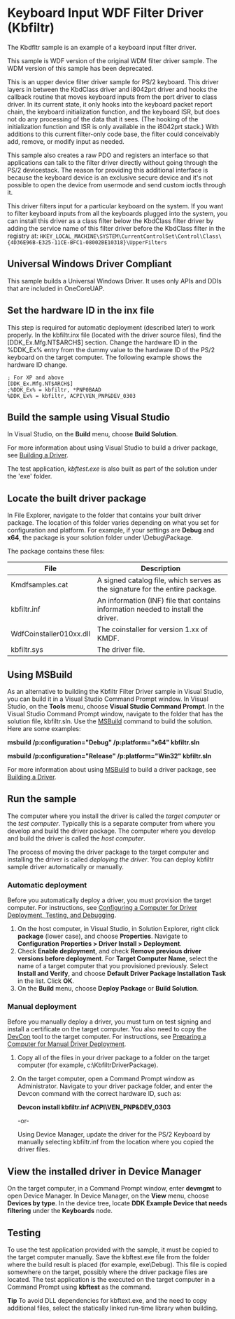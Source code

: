 <!---
    name: Keyboard Input WDF Filter Driver (Kbfiltr)
    platform: KMDF
    language: cpp
    category: HID WDF
    description: A WDF example of a keyboard input filter driver.
    samplefwlink: http://go.microsoft.com/fwlink/p/?LinkId=620194
--->


Keyboard Input WDF Filter Driver (Kbfiltr)
==========================================

The Kbdfltr sample is an example of a keyboard input filter driver.

This sample is WDF version of the original WDM filter driver sample. The WDM version of this sample has been deprecated.

This is an upper device filter driver sample for PS/2 keyboard. This driver layers in between the KbdClass driver and i8042prt driver and hooks the callback routine that moves keyboard inputs from the port driver to class driver. In its current state, it only hooks into the keyboard packet report chain, the keyboard initialization function, and the keyboard ISR, but does not do any processing of the data that it sees. (The hooking of the initialization function and ISR is only available in the i8042prt stack.) With additions to this current filter-only code base, the filter could conceivably add, remove, or modify input as needed.

This sample also creates a raw PDO and registers an interface so that applications can talk to the filter driver directly without going through the PS/2 devicestack. The reason for providing this additional interface is because the keyboard device is an exclusive secure device and it's not possible to open the device from usermode and send custom ioctls through it.

This driver filters input for a particular keyboard on the system. If you want to filter keyboard inputs from all the keyboards plugged into the system, you can install this driver as a class filter below the KbdClass filter driver by adding the service name of this filter driver before the KbdClass filter in the registry at:
`HKEY_LOCAL_MACHINE\SYSTEM\CurrentControlSet\Control\Class\{4D36E96B-E325-11CE-BFC1-08002BE10318}\UpperFilters`

## Universal Windows Driver Compliant
This sample builds a Universal Windows Driver. It uses only APIs and DDIs that are included in OneCoreUAP.

Set the hardware ID in the inx file
-----------------------------------

This step is required for automatic deployment (described later) to work properly. In the kbfiltr.inx file (located with the driver source files), find the [DDK\_Ex.Mfg.NT\$ARCH\$] section. Change the hardware ID in the %DDK\_Ex% entry from the dummy value to the hardware ID of the PS/2 keyboard on the target computer. The following example shows the hardware ID change.

```
; For XP and above
[DDK_Ex.Mfg.NT$ARCH$]
;%DDK_Ex% = kbfiltr, *PNP0BAAD
%DDK_Ex% = kbfiltr, ACPI\VEN_PNP&DEV_0303
```

Build the sample using Visual Studio
------------------------------------

In Visual Studio, on the **Build** menu, choose **Build Solution**.

For more information about using Visual Studio to build a driver package, see [Building a Driver](https://msdn.microsoft.com/en-us/library/windows/hardware/ff554644).

The test application, *kbftest.exe* is also built as part of the solution under the 'exe' folder.

Locate the built driver package
-------------------------------

In File Explorer, navigate to the folder that contains your built driver package. The location of this folder varies depending on what you set for configuration and platform. For example, if your settings are **Debug** and **x64**, the package is your solution folder under \\Debug\\Package.

The package contains these files:

File | Description 
-----|------------
Kmdfsamples.cat | A signed catalog file, which serves as the signature for the entire package. 
kbfiltr.inf | An information (INF) file that contains information needed to install the driver. 
WdfCoinstaller010xx.dll | The coinstaller for version 1.xx of KMDF. 
kbfiltr.sys | The driver file. 

Using MSBuild
-------------

As an alternative to building the Kbfiltr Filter Driver sample in Visual Studio, you can build it in a Visual Studio Command Prompt window. In Visual Studio, on the **Tools** menu, choose **Visual Studio Command Prompt**. In the Visual Studio Command Prompt window, navigate to the folder that has the solution file, kbfiltr.sln. Use the [MSBuild](http://go.microsoft.com/fwlink/p/?linkID=262804) command to build the solution. Here are some examples:

**msbuild /p:configuration="Debug" /p:platform="x64" kbfiltr.sln**

**msbuild /p:configuration="Release" /p:platform="Win32" kbfiltr.sln**

For more information about using [MSBuild](http://go.microsoft.com/fwlink/p/?linkID=262804) to build a driver package, see [Building a Driver](https://msdn.microsoft.com/en-us/library/windows/hardware/ff554644).

Run the sample
--------------

The computer where you install the driver is called the *target computer* or the *test computer*. Typically this is a separate computer from where you develop and build the driver package. The computer where you develop and build the driver is called the *host computer*.

The process of moving the driver package to the target computer and installing the driver is called *deploying the driver*. You can deploy kbfiltr sample driver automatically or manually.

### Automatic deployment

Before you automatically deploy a driver, you must provision the target computer. For instructions, see [Configuring a Computer for Driver Deployment, Testing, and Debugging](https://msdn.microsoft.com/en-us/library/windows/hardware/).

1.  On the host computer, in Visual Studio, in Solution Explorer, right click **package** (lower case), and choose **Properties**. Navigate to **Configuration Properties \> Driver Install \> Deployment**.
2.  Check **Enable deployment**, and check **Remove previous driver versions before deployment**. For **Target Computer Name**, select the name of a target computer that you provisioned previously. Select **Install and Verify**, and choose **Default Driver Package Installation Task** in the list. Click **OK**.
3.  On the **Build** menu, choose **Deploy Package** or **Build Solution**.

### Manual deployment

Before you manually deploy a driver, you must turn on test signing and install a certificate on the target computer. You also need to copy the [DevCon](https://msdn.microsoft.com/en-us/library/windows/hardware/ff544707) tool to the target computer. For instructions, see [Preparing a Computer for Manual Driver Deployment](https://msdn.microsoft.com/en-us/library/windows/hardware/dn265571).

1.  Copy all of the files in your driver package to a folder on the target computer (for example, c:\\KbfiltrDriverPackage).
2.  On the target computer, open a Command Prompt window as Administrator. Navigate to your driver package folder, and enter the Devcon command with the correct hardware ID, such as:

    **Devcon install kbfiltr.inf ACPI\\VEN\_PNP&DEV\_0303**

    -or-

    Using Device Manager, update the driver for the PS/2 Keyboard by manually selecting kbfiltr.inf from the location where you copied the driver files.

View the installed driver in Device Manager
-------------------------------------------

On the target computer, in a Command Prompt window, enter **devmgmt** to open Device Manager. In Device Manager, on the **View** menu, choose **Devices by type**. In the device tree, locate **DDK Example Device that needs filtering** under the **Keyboards** node.

Testing
-------

To use the test application provided with the sample, it must be copied to the target computer manually. Save the kbftest.exe file from the folder where the build result is placed (for example, exe\\Debug). This file is copied somewhere on the target, possibly where the driver package files are located. The test application is the executed on the target computer in a Command Prompt using **kbftest** as the command.

**Tip** To avoid DLL dependencies for kbftext.exe, and the need to copy additional files, select the statically linked run-time library when building.

